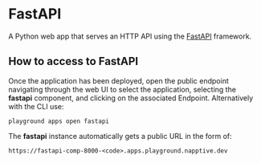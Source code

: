 # FastAPI
A Python web app that serves an HTTP API using the [FastAPI](https://fastapi.tiangolo.com/) framework.

## How to access to FastAPI
Once the application has been deployed, open the public endpoint navigating through the web UI to select the application, selecting the **fastapi** component, and clicking on the associated Endpoint. Alternatively with the CLI use:

```
playground apps open fastapi
```

The **fastapi** instance automatically gets a public URL in the form of:

```
https://fastapi-comp-8000-<code>.apps.playground.napptive.dev
```
